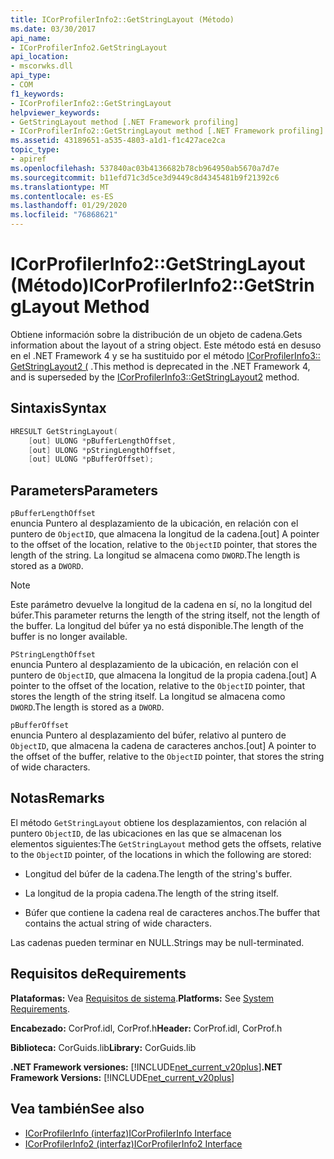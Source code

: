 ```yaml
---
title: ICorProfilerInfo2::GetStringLayout (Método)
ms.date: 03/30/2017
api_name:
- ICorProfilerInfo2.GetStringLayout
api_location:
- mscorwks.dll
api_type:
- COM
f1_keywords:
- ICorProfilerInfo2::GetStringLayout
helpviewer_keywords:
- GetStringLayout method [.NET Framework profiling]
- ICorProfilerInfo2::GetStringLayout method [.NET Framework profiling]
ms.assetid: 43189651-a535-4803-a1d1-f1c427ace2ca
topic_type:
- apiref
ms.openlocfilehash: 537840ac03b4136682b78cb964950ab5670a7d7e
ms.sourcegitcommit: b11efd71c3d5ce3d9449c8d4345481b9f21392c6
ms.translationtype: MT
ms.contentlocale: es-ES
ms.lasthandoff: 01/29/2020
ms.locfileid: "76868621"
---
```

# <a name="icorprofilerinfo2getstringlayout-method"></a><span data-ttu-id="6c98f-102">ICorProfilerInfo2::GetStringLayout (Método)</span><span class="sxs-lookup"><span data-stu-id="6c98f-102">ICorProfilerInfo2::GetStringLayout Method</span></span>
<span data-ttu-id="6c98f-103">Obtiene información sobre la distribución de un objeto de cadena.</span><span class="sxs-lookup"><span data-stu-id="6c98f-103">Gets information about the layout of a string object.</span></span> <span data-ttu-id="6c98f-104">Este método está en desuso en el .NET Framework 4 y se ha sustituido por el método [ICorProfilerInfo3:: GetStringLayout2 (](icorprofilerinfo3-getstringlayout2-method.md) .</span><span class="sxs-lookup"><span data-stu-id="6c98f-104">This method is deprecated in the .NET Framework 4, and is superseded by the [ICorProfilerInfo3::GetStringLayout2](icorprofilerinfo3-getstringlayout2-method.md) method.</span></span>  
  
## <a name="syntax"></a><span data-ttu-id="6c98f-105">Sintaxis</span><span class="sxs-lookup"><span data-stu-id="6c98f-105">Syntax</span></span>  
  
```cpp  
HRESULT GetStringLayout(  
    [out] ULONG *pBufferLengthOffset,  
    [out] ULONG *pStringLengthOffset,  
    [out] ULONG *pBufferOffset);  
```  
  
## <a name="parameters"></a><span data-ttu-id="6c98f-106">Parameters</span><span class="sxs-lookup"><span data-stu-id="6c98f-106">Parameters</span></span>  
 `pBufferLengthOffset`  
 <span data-ttu-id="6c98f-107">enuncia Puntero al desplazamiento de la ubicación, en relación con el puntero de `ObjectID`, que almacena la longitud de la cadena.</span><span class="sxs-lookup"><span data-stu-id="6c98f-107">[out] A pointer to the offset of the location, relative to the `ObjectID` pointer, that stores the length of the string.</span></span> <span data-ttu-id="6c98f-108">La longitud se almacena como `DWORD`.</span><span class="sxs-lookup"><span data-stu-id="6c98f-108">The length is stored as a `DWORD`.</span></span>  
  
> [!NOTE]
> <span data-ttu-id="6c98f-109">Este parámetro devuelve la longitud de la cadena en sí, no la longitud del búfer.</span><span class="sxs-lookup"><span data-stu-id="6c98f-109">This parameter returns the length of the string itself, not the length of the buffer.</span></span> <span data-ttu-id="6c98f-110">La longitud del búfer ya no está disponible.</span><span class="sxs-lookup"><span data-stu-id="6c98f-110">The length of the buffer is no longer available.</span></span>  
  
 `PStringLengthOffset`  
 <span data-ttu-id="6c98f-111">enuncia Puntero al desplazamiento de la ubicación, en relación con el puntero de `ObjectID`, que almacena la longitud de la propia cadena.</span><span class="sxs-lookup"><span data-stu-id="6c98f-111">[out] A pointer to the offset of the location, relative to the `ObjectID` pointer, that stores the length of the string itself.</span></span> <span data-ttu-id="6c98f-112">La longitud se almacena como `DWORD`.</span><span class="sxs-lookup"><span data-stu-id="6c98f-112">The length is stored as a `DWORD`.</span></span>  
  
 `pBufferOffset`  
 <span data-ttu-id="6c98f-113">enuncia Puntero al desplazamiento del búfer, relativo al puntero de `ObjectID`, que almacena la cadena de caracteres anchos.</span><span class="sxs-lookup"><span data-stu-id="6c98f-113">[out] A pointer to the offset of the buffer, relative to the `ObjectID` pointer, that stores the string of wide characters.</span></span>  
  
## <a name="remarks"></a><span data-ttu-id="6c98f-114">Notas</span><span class="sxs-lookup"><span data-stu-id="6c98f-114">Remarks</span></span>  
 <span data-ttu-id="6c98f-115">El método `GetStringLayout` obtiene los desplazamientos, con relación al puntero `ObjectID`, de las ubicaciones en las que se almacenan los elementos siguientes:</span><span class="sxs-lookup"><span data-stu-id="6c98f-115">The `GetStringLayout` method gets the offsets, relative to the `ObjectID` pointer, of the locations in which the following are stored:</span></span>  
  
- <span data-ttu-id="6c98f-116">Longitud del búfer de la cadena.</span><span class="sxs-lookup"><span data-stu-id="6c98f-116">The length of the string's buffer.</span></span>  
  
- <span data-ttu-id="6c98f-117">La longitud de la propia cadena.</span><span class="sxs-lookup"><span data-stu-id="6c98f-117">The length of the string itself.</span></span>  
  
- <span data-ttu-id="6c98f-118">Búfer que contiene la cadena real de caracteres anchos.</span><span class="sxs-lookup"><span data-stu-id="6c98f-118">The buffer that contains the actual string of wide characters.</span></span>  
  
 <span data-ttu-id="6c98f-119">Las cadenas pueden terminar en NULL.</span><span class="sxs-lookup"><span data-stu-id="6c98f-119">Strings may be null-terminated.</span></span>  
  
## <a name="requirements"></a><span data-ttu-id="6c98f-120">Requisitos de</span><span class="sxs-lookup"><span data-stu-id="6c98f-120">Requirements</span></span>  
 <span data-ttu-id="6c98f-121">**Plataformas:** Vea [Requisitos de sistema](../../../../docs/framework/get-started/system-requirements.md).</span><span class="sxs-lookup"><span data-stu-id="6c98f-121">**Platforms:** See [System Requirements](../../../../docs/framework/get-started/system-requirements.md).</span></span>  
  
 <span data-ttu-id="6c98f-122">**Encabezado:** CorProf.idl, CorProf.h</span><span class="sxs-lookup"><span data-stu-id="6c98f-122">**Header:** CorProf.idl, CorProf.h</span></span>  
  
 <span data-ttu-id="6c98f-123">**Biblioteca:** CorGuids.lib</span><span class="sxs-lookup"><span data-stu-id="6c98f-123">**Library:** CorGuids.lib</span></span>  
  
 <span data-ttu-id="6c98f-124">**.NET Framework versiones:** [!INCLUDE[net_current_v20plus](../../../../includes/net-current-v20plus-md.md)]</span><span class="sxs-lookup"><span data-stu-id="6c98f-124">**.NET Framework Versions:** [!INCLUDE[net_current_v20plus](../../../../includes/net-current-v20plus-md.md)]</span></span>  
  
## <a name="see-also"></a><span data-ttu-id="6c98f-125">Vea también</span><span class="sxs-lookup"><span data-stu-id="6c98f-125">See also</span></span>

- [<span data-ttu-id="6c98f-126">ICorProfilerInfo (interfaz)</span><span class="sxs-lookup"><span data-stu-id="6c98f-126">ICorProfilerInfo Interface</span></span>](icorprofilerinfo-interface.md)
- [<span data-ttu-id="6c98f-127">ICorProfilerInfo2 (interfaz)</span><span class="sxs-lookup"><span data-stu-id="6c98f-127">ICorProfilerInfo2 Interface</span></span>](icorprofilerinfo2-interface.md)

